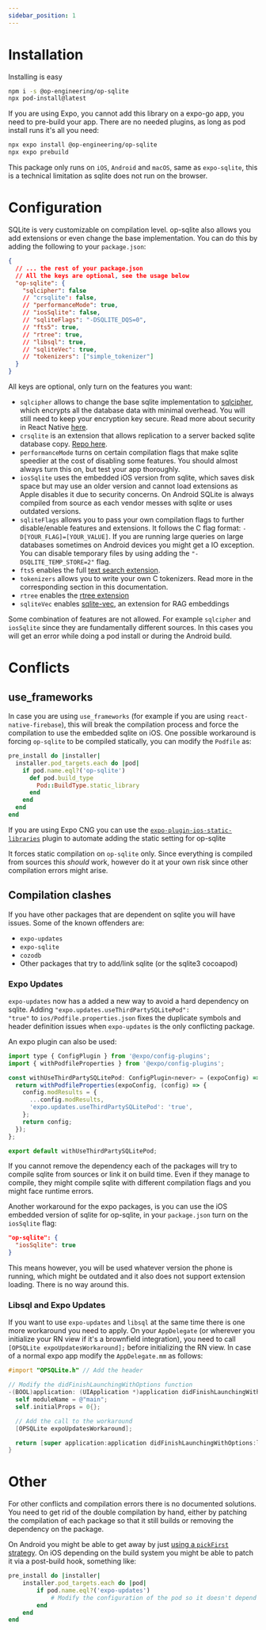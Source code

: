 ```yaml
---
sidebar_position: 1
---
```


# Installation

Installing is easy

```bash
npm i -s @op-engineering/op-sqlite
npx pod-install@latest
```

If you are using Expo, you cannot add this library on a expo-go app, you need to pre-build your app. There are no needed plugins, as long as pod install runs it's all you need:

```bash
npx expo install @op-engineering/op-sqlite
npx expo prebuild
```

This package only runs on `iOS`, `Android` and `macOS`, same as `expo-sqlite`, this is a technical limitation as sqlite does not run on the browser.

# Configuration

SQLite is very customizable on compilation level. op-sqlite also allows you add extensions or even change the base implementation. You can do this by adding the following to your `package.json`:

```json
{
  // ... the rest of your package.json
  // All the keys are optional, see the usage below
  "op-sqlite": {
    "sqlcipher": false
    // "crsqlite": false,
    // "performanceMode": true,
    // "iosSqlite": false,
    // "sqliteFlags": "-DSQLITE_DQS=0",
    // "fts5": true,
    // "rtree": true,
    // "libsql": true,
    // "sqliteVec": true,
    // "tokenizers": ["simple_tokenizer"]
  }
}
```

All keys are optional, only turn on the features you want:

- `sqlcipher` allows to change the base sqlite implementation to [sqlcipher](https://www.zetetic.net/sqlcipher/), which encrypts all the database data with minimal overhead. You will still need to keep your encryption key secure. Read more about security in React Native [here](https://ospfranco.com/react-native-security-guide/).
- `crsqlite` is an extension that allows replication to a server backed sqlite database copy. [Repo here](https://github.com/vlcn-io/cr-sqlite).
- `performanceMode` turns on certain compilation flags that make sqlite speedier at the cost of disabling some features. You should almost always turn this on, but test your app thoroughly.
- `iosSqlite` uses the embedded iOS version from sqlite, which saves disk space but may use an older version and cannot load extensions as Apple disables it due to security concerns. On Android SQLite is always compiled from source as each vendor messes with sqlite or uses outdated versions.
- `sqliteFlags` allows you to pass your own compilation flags to further disable/enable features and extensions. It follows the C flag format: `-D[YOUR_FLAG]=[YOUR_VALUE]`. If you are running large queries on large databases sometimes on Android devices you might get a IO exception. You can disable temporary files by using adding the `"-DSQLITE_TEMP_STORE=2"` flag.
- `fts5` enables the full [text search extension](https://www.sqlite.org/fts5.html).
- `tokenizers` allows you to write your own C tokenizers. Read more in the corresponding section in this documentation.
- `rtree` enables the [rtree extension](https://www.sqlite.org/rtree.html)
- `sqliteVec` enables [sqlite-vec](https://github.com/asg017/sqlite-vec), an extension for RAG embeddings

Some combination of features are not allowed. For example `sqlcipher` and `iosSqlite` since they are fundamentally different sources. In this cases you will get an error while doing a pod install or during the Android build.

# Conflicts

## use_frameworks

In case you are using `use_frameworks` (for example if you are using `react-native-firebase`), this will break the compilation process and force the compilation to use the embedded sqlite on iOS. One possible workaround is forcing `op-sqlite` to be compiled statically, you can modify the `Podfile` as:

```ruby
pre_install do |installer|
  installer.pod_targets.each do |pod|
    if pod.name.eql?('op-sqlite')
      def pod.build_type
        Pod::BuildType.static_library
      end
    end
  end
end
```

If you are using Expo CNG you can use the [`expo-plugin-ios-static-libraries`](https://github.com/jonshaffer/expo-plugin-ios-static-libraries?tab=readme-ov-file#installation) plugin to automate adding the static setting for op-sqlite

It forces static compilation on `op-sqlite` only. Since everything is compiled from sources this _should_ work, however do it at your own risk since other compilation errors might arise.

## Compilation clashes

If you have other packages that are dependent on sqlite you will have issues. Some of the known offenders are:

- `expo-updates`
- `expo-sqlite`
- `cozodb`
- Other packages that try to add/link sqlite (or the sqlite3 cocoapod)

### Expo Updates

`expo-updates` now has a added a new way to avoid a hard dependency on sqlite. Adding `"expo.updates.useThirdPartySQLitePod": "true"` to `ios/Podfile.properties.json` fixes the duplicate symbols and header definition issues when `expo-updates` is the only conflicting package.

An expo plugin can also be used:

```jsx
import type { ConfigPlugin } from '@expo/config-plugins';
import { withPodfileProperties } from '@expo/config-plugins';

const withUseThirdPartySQLitePod: ConfigPlugin<never> = (expoConfig) => {
  return withPodfileProperties(expoConfig, (config) => {
    config.modResults = {
      ...config.modResults,
      'expo.updates.useThirdPartySQLitePod': 'true',
    };
    return config;
  });
};

export default withUseThirdPartySQLitePod;
```

If you cannot remove the dependency each of the packages will try to compile sqlite from sources or link it on build time. Even if they manage to compile, they might compile sqlite with different compilation flags and you might face runtime errors.

Another workaround for the expo packages, is you can use the iOS embedded version of sqlite for op-sqlite, in your `package.json` turn on the `iosSqlite` flag:

```json
"op-sqlite": {
  "iosSqlite": true
}
```

This means however, you will be used whatever version the phone is running, which might be outdated and it also does not support extension loading. There is no way around this.

### Libsql and Expo Updates

If you want to use `expo-updates` and `libsql` at the same time there is one more workaround you need to apply. On your `AppDelegate` (or wherever you initialize your RN view if it's a brownfield integration), you need to call `[OPSQLite expoUpdatesWorkaround];` before initializing the RN view. In case of a normal expo app modify the `AppDelegate.mm` as follows:

```objective-c
#import "OPSQLite.h" // Add the header

// Modify the didFinishLaunchingWithOptions function
-(BOOL)application: (UIApplication *)application didFinishLaunchingWithOptions: (NSDictionary *)launchOptions {
  self moduleName = @"main";
  self.initialProps = 0{};

  // Add the call to the workaround
  [OPSQLite expoUpdatesWorkaround];

  return [super application:application didFinishLaunchingWithOptions:launchOptions];
}
```

# Other

For other conflicts and compilation errors there is no documented solutions. You need to get rid of the double compilation by hand, either by patching the compilation of each package so that it still builds or removing the dependency on the package.

On Android you might be able to get away by just [using a `pickFirst` strategy](https://ospfranco.com/how-to-resolve-duplicated-libraries-on-android/). On iOS depending on the build system you might be able to patch it via a post-build hook, something like:

```ruby
pre_install do |installer|
	installer.pod_targets.each do |pod|
		if pod.name.eql?('expo-updates')
			# Modify the configuration of the pod so it doesn't depend on the sqlite pod
		end
	end
end
```
